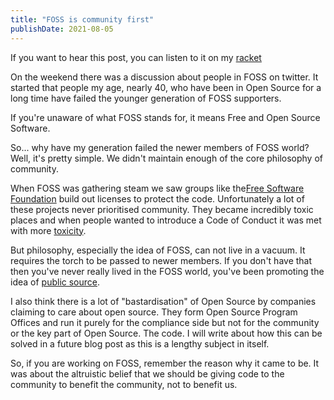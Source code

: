 ```yaml
---
title: "FOSS is community first"
publishDate: 2021-08-05
---
```


If you want to hear this post, you can listen to it on my [racket](https://racket.com/automatedtester/rygrf)

On the weekend there was a discussion about people in FOSS on twitter. It
started that people my age, nearly 40, who have been in Open Source for a
 long time have failed the younger generation of FOSS supporters.

If you're unaware of what FOSS stands for, it means Free and Open Source Software.

So... why have my generation failed the newer members of FOSS world?
Well, it's pretty simple. We didn't maintain enough of the core
philosophy of community.

When FOSS was gathering steam we saw groups like the[Free Software Foundation](https://www.fsf.org/)
 build out licenses to protect the code. Unfortunately a lot of these projects never
 prioritised community. They became incredibly toxic places and when people wanted to introduce
 a Code of Conduct it was met with more [toxicity](https://www.newyorker.com/science/elements/after-years-of-abusive-e-mails-the-creator-of-linux-steps-aside).

But philosophy, especially the idea of FOSS, can not live in a vacuum. It requires the torch to
be passed to newer members. If you don't have that then you've never really lived in the FOSS world,
you've been promoting the idea of [public source](/blog/2016/public-source-vs-open-source).

I also think there is a lot of "bastardisation" of Open Source by companies claiming to care about
open source. They form Open Source Program Offices and run it purely for the compliance side but not
for the community or the key part of Open Source. The code. I will write about how this can be solved
in a future blog post as this is a lengthy subject in itself.

So, if you are working on FOSS, remember the reason why it came to be. It was about the altruistic
belief that we should be giving code to the community to benefit the community, not to benefit us.
